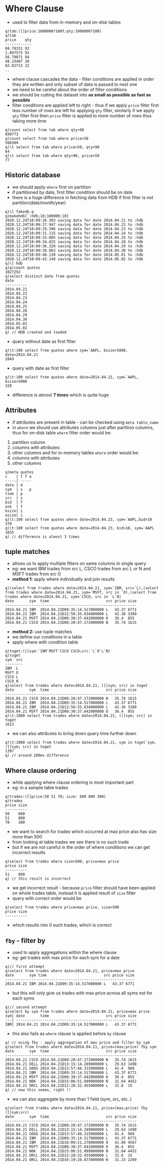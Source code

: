 # Where Clause

* used to filter data from in-memory and on-disk tables
```
q)tab:([]price:1000000?100f;qty:1000000?100)
q)tab
price    qty
------------
68.78151 92
1.897575 93
56.70071 84
48.33407 20
82.02713 22
..
```
* where clause cascades the data - filter conditions are applied in order they are written and only subset of data is passed to next one
* we need to be careful about the order of filter conditions
* we should be cutting the dataset into **as small as possible as fast as possible**
* filter conditions are applied left to right - thus if we apply `price` filter first less number of rows are left for applying `qty` filter, similarly if we apply `qty` filter first then `price` filter is applied to more number of rows thus taking more time
```
q)count select from tab where qty<90
899773
q)count select from tab where price>50
500309
q)\t select from tab where price>50, qty<90
64
q)\t select from tab where qty<90, price>50
77
```

## Historic database
* we should apply `where` first on partition
* if partitioned by date, first filter condition should be on date
* there is a huge difference in fetching data from HDB if first filter is not partition(date/month/year)
```
q)\l fakedb.q
q)makehdb[`:hdb;10;100000;10]
2020.12.24T10:09:26.303 saving data for date 2014.04.21 to :hdb
2020.12.24T10:09:27.947 saving data for date 2014.04.22 to :hdb
2020.12.24T10:09:29.396 saving data for date 2014.04.23 to :hdb
2020.12.24T10:09:31.115 saving data for date 2014.04.24 to :hdb
2020.12.24T10:09:33.085 saving data for date 2014.04.25 to :hdb
2020.12.24T10:09:34.825 saving data for date 2014.04.28 to :hdb
2020.12.24T10:09:36.320 saving data for date 2014.04.29 to :hdb
2020.12.24T10:09:38.063 saving data for date 2014.04.30 to :hdb
2020.12.24T10:09:40.130 saving data for date 2014.05.01 to :hdb
2020.12.24T10:09:42.148 saving data for date 2014.05.02 to :hdb
q)\l hdb
q)q)count quotes
1027292
q)select distinct date from quotes
date
----------
2014.04.21
2014.04.22
2014.04.23
2014.04.24
2014.04.25
2014.04.28
2014.04.29
2014.04.30
2014.05.01
2014.05.02
q) // HDB created and loaded
```
* query without date as first filter
```
q)\t:100 select from quotes where sym=`AAPL, bsize>5000, date=2014.04.21
2849
```
* query with date as first filter
```
q)\t:100 select from quotes where date=2014.04.21, sym=`AAPL, bsize>5000
328
```
* difference is almost **7 times** which is quite huge


## Attributes
* if attributes are present in table - can be checked using `meta table_name`
* in `where` we should use attributes columns just after partition columns, thus for on-disk table `where` filter order would be:
1. partition column
2. columns with attributes
3. other columns
and for in-memory tables `where` order would be:
1. columns with attributes
2. other columns

```
q)meta quotes
c    | t f a
-----| -----
date | d
sym  | s   p
time | p
src  | s
bid  | f
ask  | f
bsize| i
asize| i
q)\t:100 select from quotes where date=2014.04.23, sym=`AAPL,bid>10
370
q)\t:100 select from quotes where date=2014.04.23, bid>10, sym=`AAPL
1035
q) // difference is almost 3 times
```


## tuple matches
* allows us to apply multiple filters on same columns in single query
* eg: we want IBM trades from src L, CSCO trades from src L or N and MSFT trades from src O
* **method 1:** apply where individually and join results
```
q)(select from trades where date=2014.04.21, sym=`IBM, src=`L),(select from trades where date=2014.04.21, sym=`MSFT, src in `O),(select from trades where date=2014.04.21, sym=`CSCO, src in `L`N)
date       sym  time                          src price size
------------------------------------------------------------
2014.04.21 IBM  2014.04.21D09:35:14.517000000 L   43.37 6771
2014.04.21 IBM  2014.04.21D12:56:35.834000000 L   42.36 3389
2014.04.21 MSFT 2014.04.21D08:30:37.642000000 O   36.4  855
2014.04.21 CSCO 2014.04.21D08:20:47.172000000 N   35.74 1615
```
* **method 2:** use tuple matches
* we define our conditions in a table
* apply where with condition table
```
q)toget:([]sym:`IBM`MSFT`CSCO`CSCO;src:`L`O`L`N)
q)toget
sym  src
--------
IBM  L
MSFT O
CSCO L
CSCO N
q)select from trades where date=2014.04.21, ([]sym; src) in toget
date       sym  time                          src price size
------------------------------------------------------------
2014.04.21 CSCO 2014.04.21D08:20:47.172000000 N   35.74 1615
2014.04.21 IBM  2014.04.21D09:35:14.517000000 L   43.37 6771
2014.04.21 IBM  2014.04.21D12:56:35.834000000 L   42.36 3389
2014.04.21 MSFT 2014.04.21D08:30:37.642000000 O   36.4  855
q)\t:1000 select from trades where date=2014.04.21, ([]sym; src) in toget
1613
```
* we can also attributes to bring down query time further down
```
q)\t:1000 select from trades where date=2014.04.21, sym in toget`sym, ([]sym; src) in toget
1397
q) // around 200ms difference
```

## Where clause ordering
* while applying where clause ordering is most important part
* eg: in a sample table trades
```
q)trades:([]price:50 51 70; size: 600 800 300)
q)trades
price size
----------
50    600
51    800
70    300
```
* we want to search for trades which occurred at max price also has size more than 500
* from looking at table trades we see there is no such trade
* but if we are not careful in the order of where conditions we can get incorrect results
```
q)select from trades where size>500, price=max price
price size
----------
51    800
q) // this result is incorrect
```
* we get incorrect result - because `price` filter should have been applied on whole trades table, instead it is applied result of `size` filter
* query with correct order would be
```
q)select from trades where price=max price, size>500
price size
----------
```
* which results into 0 such trades, which is correct


## `fby` - filter by
* used to apply aggregations within the where clause
* eg: get trades with max price for each sym for a date
```
q)// first attempt
q)select from trades where date=2014.04.21, price=max price
date       sym time                          src price size
-----------------------------------------------------------
2014.04.21 IBM 2014.04.21D09:35:14.517000000 L   43.37 6771
```
* but this will only give us trades with max price across all syms not for each syms
```
q)// second attempt
q)select by sym from trades where date=2014.04.21, price=max price
sym| date       time                          src price size
---| -------------------------------------------------------
IBM| 2014.04.21 2014.04.21D09:35:14.517000000 L   43.37 6771
```
* this also fails as `where` clause is applied before `by` clause
```
q) // using fby - apply aggregation of max price and filter by sym
q)select from trades where date=2014.04.21, price=(max;price) fby sym
date       sym  time                          src price size
------------------------------------------------------------
2014.04.21 CSCO 2014.04.21D08:20:47.172000000 N   35.74 1615
2014.04.21 DELL 2014.04.21D13:15:14.289000000 L   29.63 1490
2014.04.21 GOOG 2014.04.21D13:57:48.315000000 L   41.4  989
2014.04.21 IBM  2014.04.21D09:35:14.517000000 L   43.37 6771
2014.04.21 MSFT 2014.04.21D08:30:37.642000000 O   36.4  855
2014.04.21 NOK  2014.04.21D15:06:51.099000000 N   31.64 4452
2014.04.21 ORCL 2014.04.21D12:28:32.455000000 L   32.6  15
q) // now this seems, right !!
```
* we can also aggregate by more than 1 field (sym, src, etc..)
```
q)select from trades where date=2014.04.21, price=(max;price) fby ([]sym;src)
date       sym  time                          src price size
------------------------------------------------------------
2014.04.21 CSCO 2014.04.21D08:20:47.172000000 N   35.74 1615
2014.04.21 DELL 2014.04.21D13:15:14.289000000 L   29.63 1490
2014.04.21 GOOG 2014.04.21D13:57:48.315000000 L   41.4  989
2014.04.21 IBM  2014.04.21D09:35:14.517000000 L   43.37 6771
2014.04.21 IBM  2014.04.21D16:09:21.276000000 O   41.89 4567
2014.04.21 MSFT 2014.04.21D08:30:37.642000000 O   36.4  855
2014.04.21 NOK  2014.04.21D15:06:51.099000000 N   31.64 4452
2014.04.21 ORCL 2014.04.21D12:28:32.455000000 L   32.6  15
2014.04.21 ORCL 2014.04.21D16:19:28.873000000 N   31.33 2269
```
